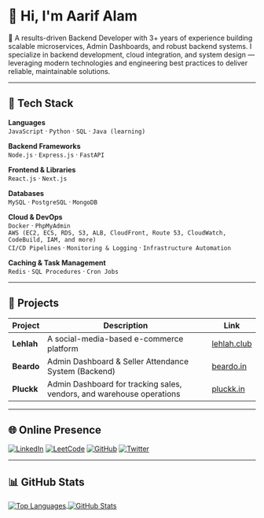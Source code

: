 # 👋 Hi, I'm Aarif Alam

🚀 A results-driven Backend Developer with 3+ years of experience building scalable microservices, Admin Dashboards, and robust backend systems. I specialize in backend development, cloud integration, and system design — leveraging modern technologies and engineering best practices to deliver reliable, maintainable solutions.

---

## 🧠 Tech Stack

**Languages**  
`JavaScript` · `Python` · `SQL` · `Java (learning)`

**Backend Frameworks**  
`Node.js` · `Express.js` · `FastAPI`

**Frontend & Libraries**  
`React.js` · `Next.js`

**Databases**  
`MySQL` · `PostgreSQL` · `MongoDB`

**Cloud & DevOps**  
`Docker` · `PhpMyAdmin`  
`AWS (EC2, ECS, RDS, S3, ALB, CloudFront, Route 53, CloudWatch, CodeBuild, IAM, and more)`  
`CI/CD Pipelines` · `Monitoring & Logging` · `Infrastructure Automation`

**Caching & Task Management**  
`Redis` · `SQL Procedures` · `Cron Jobs`

---

## 💼 Projects

| Project | Description | Link |
|--------|-------------|------|
| **Lehlah** | A social-media-based e-commerce platform | [lehlah.club](https://lehlah.club/) |
| **Beardo** | Admin Dashboard & Seller Attendance System (Backend) | [beardo.in](https://beardo.in/) |
| **Pluckk** | Admin Dashboard for tracking sales, vendors, and warehouse operations | [pluckk.in](https://pluckk.in/) |

---

## 🌐 Online Presence

[![LinkedIn](https://img.shields.io/badge/-LinkedIn-0077B5?style=flat&logo=linkedin&logoColor=white)](https://www.linkedin.com/in/aariffulalam/)
[![LeetCode](https://img.shields.io/badge/-LeetCode-FFA116?style=flat&logo=leetcode&logoColor=white)](https://leetcode.com/u/aariffulalam/)
[![GitHub](https://img.shields.io/badge/-GitHub-181717?style=flat&logo=github&logoColor=white)](https://github.com/aariffulalam)
[![Twitter](https://img.shields.io/badge/-Twitter-1DA1F2?style=flat&logo=twitter&logoColor=white)](https://x.com/Aariffulalam)

---

## 📊 GitHub Stats

<a href="https://github.com/aariffulalam">
  <img align="center" src="https://github-readme-stats.vercel.app/api/top-langs/?username=aariffulalam&hide=c%2B%2B,c,html&title_color=6aa6f8&text_color=8a919a&icon_color=6aa6f8&bg_color=0e1116" alt="Top Languages" />
</a>

<a href="https://github.com/aariffulalam">
  <img align="center" src="https://github-readme-stats.vercel.app/api?username=aariffulalam&show_icons=true&line_height=27&count_private=true&title_color=6aa6f8&text_color=8a919a&icon_color=6aa6f8&bg_color=0e1116" alt="GitHub Stats" />
</a>